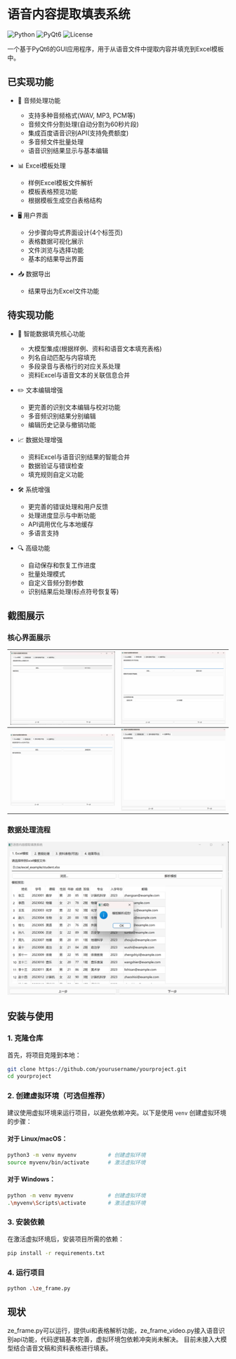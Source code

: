 #  语音内容提取填表系统

![Python](https://img.shields.io/badge/Python-3.8+-blue.svg)
![PyQt6](https://img.shields.io/badge/PyQt6-6.4-green.svg)
![License](https://img.shields.io/badge/License-MIT-yellow.svg)

一个基于PyQt6的GUI应用程序，用于从语音文件中提取内容并填充到Excel模板中。

## 已实现功能

- 🎤 音频处理功能
  - 支持多种音频格式(WAV, MP3, PCM等)
  - 音频文件分割处理(自动分割为60秒片段)
  - 集成百度语音识别API(支持免费额度)
  - 多音频文件批量处理
  - 语音识别结果显示与基本编辑

- 📊 Excel模板处理
  - 样例Excel模板文件解析
  - 模板表格预览功能
  - 根据模板生成空白表格结构

- 🖥️ 用户界面
  - 分步骤向导式界面设计(4个标签页)
  - 表格数据可视化展示
  - 文件浏览与选择功能
  - 基本的结果导出界面

- 📥 数据导出
  - 结果导出为Excel文件功能

## 待实现功能

- 🤖 智能数据填充核心功能
  - 大模型集成(根据样例、资料和语音文本填充表格)
  - 列名自动匹配与内容填充
  - 多段录音与表格行的对应关系处理
  - 资料Excel与语音文本的关联信息合并

- ✏️ 文本编辑增强
  - 更完善的识别文本编辑与校对功能
  - 多音频识别结果分别编辑
  - 编辑历史记录与撤销功能

- 📈 数据处理增强
  - 资料Excel与语音识别结果的智能合并
  - 数据验证与错误检查
  - 填充规则自定义功能

- 🛠️ 系统增强
  - 更完善的错误处理和用户反馈
  - 处理进度显示与中断功能
  - API调用优化与本地缓存
  - 多语言支持

- 🔍 高级功能
  - 自动保存和恢复工作进度
  - 批量处理模式
  - 自定义音频分割参数
  - 识别结果后处理(标点符号恢复等)

## 截图展示

### 核心界面展示
| ![excel模版](docs/excel模版.png) | ![音频处理](docs/音频处理.png) |
|----------------------------------|--------------------------------|
| ![资料表格](docs/资料表格.png)   | ![结果导出](docs/结果导出.png) |

### 数据处理流程
![解析excel](docs/解析excel.png)
## 安装与使用

### 1. 克隆仓库
首先，将项目克隆到本地：
```bash
git clone https://github.com/yourusername/yourproject.git
cd yourproject
```

### 2. 创建虚拟环境（可选但推荐）
建议使用虚拟环境来运行项目，以避免依赖冲突。以下是使用 `venv` 创建虚拟环境的步骤：

#### 对于 Linux/macOS：
```bash
python3 -m venv myvenv          # 创建虚拟环境
source myvenv/bin/activate      # 激活虚拟环境
```

#### 对于 Windows：
```bash
python -m venv myvenv           # 创建虚拟环境
.\myvenv\Scripts\activate       # 激活虚拟环境
```

### 3. 安装依赖
在激活虚拟环境后，安装项目所需的依赖：
```bash
pip install -r requirements.txt
```

### 4. 运行项目

```bash
python .\ze_frame.py
```


## 现状

ze_frame.py可以运行，提供ui和表格解析功能，ze_frame_video.py接入语音识别api功能，代码逻辑基本完善，虚拟环境包依赖冲突尚未解决。
目前未接入大模型结合语音文稿和资料表格进行填表。




